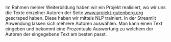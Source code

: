 Im Rahmen meiner Weiterbildung haben wir ein Projekt realisiert, wo wir uns die Texte einzelner Autoren der Seite www.projekt-gutenberg.org gescraped haben.
Diese haben wir mittels NLP trainiert.
In der Streamlit Anwendung lassen sich mehrere Autoren auswählen. Man kann einen Text eingeben und bekommt eine Prozentuale Auswertung zu welchem der Autoren der eingegebene Text am besten passt. 
